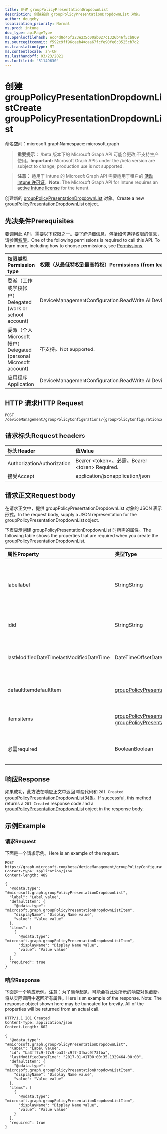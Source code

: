 ```yaml
---
title: 创建 groupPolicyPresentationDropdownList
description: 创建新的 groupPolicyPresentationDropdownList 对象。
author: dougeby
localization_priority: Normal
ms.prod: intune
doc_type: apiPageType
ms.openlocfilehash: ecc4d8d45f223e225c00ab027c1326b46f5cb869
ms.sourcegitcommit: f592c9ff96ceeb40caa67fcfe90fe6c8525cb7d2
ms.translationtype: MT
ms.contentlocale: zh-CN
ms.lasthandoff: 03/23/2021
ms.locfileid: "51149630"
---
```

# <a name="create-grouppolicypresentationdropdownlist"></a><span data-ttu-id="e8b5d-103">创建 groupPolicyPresentationDropdownList</span><span class="sxs-lookup"><span data-stu-id="e8b5d-103">Create groupPolicyPresentationDropdownList</span></span>

<span data-ttu-id="e8b5d-104">命名空间：microsoft.graph</span><span class="sxs-lookup"><span data-stu-id="e8b5d-104">Namespace: microsoft.graph</span></span>

> <span data-ttu-id="e8b5d-105">**重要提示：** /beta 版本下的 Microsoft Graph API 可能会更改;不支持生产使用。</span><span class="sxs-lookup"><span data-stu-id="e8b5d-105">**Important:** Microsoft Graph APIs under the /beta version are subject to change; production use is not supported.</span></span>

> <span data-ttu-id="e8b5d-106">**注意：** 适用于 Intune 的 Microsoft Graph API 需要适用于租户的 [活动 Intune 许可证](https://go.microsoft.com/fwlink/?linkid=839381)。</span><span class="sxs-lookup"><span data-stu-id="e8b5d-106">**Note:** The Microsoft Graph API for Intune requires an [active Intune license](https://go.microsoft.com/fwlink/?linkid=839381) for the tenant.</span></span>

<span data-ttu-id="e8b5d-107">创建新的 [groupPolicyPresentationDropdownList](../resources/intune-grouppolicy-grouppolicypresentationdropdownlist.md) 对象。</span><span class="sxs-lookup"><span data-stu-id="e8b5d-107">Create a new [groupPolicyPresentationDropdownList](../resources/intune-grouppolicy-grouppolicypresentationdropdownlist.md) object.</span></span>

## <a name="prerequisites"></a><span data-ttu-id="e8b5d-108">先决条件</span><span class="sxs-lookup"><span data-stu-id="e8b5d-108">Prerequisites</span></span>
<span data-ttu-id="e8b5d-p101">要调用此 API，需要以下权限之一。要了解详细信息，包括如何选择权限的信息，请参阅[权限](/graph/permissions-reference)。</span><span class="sxs-lookup"><span data-stu-id="e8b5d-p101">One of the following permissions is required to call this API. To learn more, including how to choose permissions, see [Permissions](/graph/permissions-reference).</span></span>

|<span data-ttu-id="e8b5d-111">权限类型</span><span class="sxs-lookup"><span data-stu-id="e8b5d-111">Permission type</span></span>|<span data-ttu-id="e8b5d-112">权限（从最低特权到最高特权）</span><span class="sxs-lookup"><span data-stu-id="e8b5d-112">Permissions (from least to most privileged)</span></span>|
|:---|:---|
|<span data-ttu-id="e8b5d-113">委派（工作或学校帐户）</span><span class="sxs-lookup"><span data-stu-id="e8b5d-113">Delegated (work or school account)</span></span>|<span data-ttu-id="e8b5d-114">DeviceManagementConfiguration.ReadWrite.All</span><span class="sxs-lookup"><span data-stu-id="e8b5d-114">DeviceManagementConfiguration.ReadWrite.All</span></span>|
|<span data-ttu-id="e8b5d-115">委派（个人 Microsoft 帐户）</span><span class="sxs-lookup"><span data-stu-id="e8b5d-115">Delegated (personal Microsoft account)</span></span>|<span data-ttu-id="e8b5d-116">不支持。</span><span class="sxs-lookup"><span data-stu-id="e8b5d-116">Not supported.</span></span>|
|<span data-ttu-id="e8b5d-117">应用程序</span><span class="sxs-lookup"><span data-stu-id="e8b5d-117">Application</span></span>|<span data-ttu-id="e8b5d-118">DeviceManagementConfiguration.ReadWrite.All</span><span class="sxs-lookup"><span data-stu-id="e8b5d-118">DeviceManagementConfiguration.ReadWrite.All</span></span>|

## <a name="http-request"></a><span data-ttu-id="e8b5d-119">HTTP 请求</span><span class="sxs-lookup"><span data-stu-id="e8b5d-119">HTTP Request</span></span>
<!-- {
  "blockType": "ignored"
}
-->
``` http
POST /deviceManagement/groupPolicyConfigurations/{groupPolicyConfigurationId}/definitionValues/{groupPolicyDefinitionValueId}/presentationValues/{groupPolicyPresentationValueId}/presentation/definition/presentations
```

## <a name="request-headers"></a><span data-ttu-id="e8b5d-120">请求标头</span><span class="sxs-lookup"><span data-stu-id="e8b5d-120">Request headers</span></span>
|<span data-ttu-id="e8b5d-121">标头</span><span class="sxs-lookup"><span data-stu-id="e8b5d-121">Header</span></span>|<span data-ttu-id="e8b5d-122">值</span><span class="sxs-lookup"><span data-stu-id="e8b5d-122">Value</span></span>|
|:---|:---|
|<span data-ttu-id="e8b5d-123">Authorization</span><span class="sxs-lookup"><span data-stu-id="e8b5d-123">Authorization</span></span>|<span data-ttu-id="e8b5d-124">Bearer &lt;token&gt;。必需。</span><span class="sxs-lookup"><span data-stu-id="e8b5d-124">Bearer &lt;token&gt; Required.</span></span>|
|<span data-ttu-id="e8b5d-125">接受</span><span class="sxs-lookup"><span data-stu-id="e8b5d-125">Accept</span></span>|<span data-ttu-id="e8b5d-126">application/json</span><span class="sxs-lookup"><span data-stu-id="e8b5d-126">application/json</span></span>|

## <a name="request-body"></a><span data-ttu-id="e8b5d-127">请求正文</span><span class="sxs-lookup"><span data-stu-id="e8b5d-127">Request body</span></span>
<span data-ttu-id="e8b5d-128">在请求正文中，提供 groupPolicyPresentationDropdownList 对象的 JSON 表示形式。</span><span class="sxs-lookup"><span data-stu-id="e8b5d-128">In the request body, supply a JSON representation for the groupPolicyPresentationDropdownList object.</span></span>

<span data-ttu-id="e8b5d-129">下表显示创建 groupPolicyPresentationDropdownList 时所需的属性。</span><span class="sxs-lookup"><span data-stu-id="e8b5d-129">The following table shows the properties that are required when you create the groupPolicyPresentationDropdownList.</span></span>

|<span data-ttu-id="e8b5d-130">属性</span><span class="sxs-lookup"><span data-stu-id="e8b5d-130">Property</span></span>|<span data-ttu-id="e8b5d-131">类型</span><span class="sxs-lookup"><span data-stu-id="e8b5d-131">Type</span></span>|<span data-ttu-id="e8b5d-132">说明</span><span class="sxs-lookup"><span data-stu-id="e8b5d-132">Description</span></span>|
|:---|:---|:---|
|<span data-ttu-id="e8b5d-133">label</span><span class="sxs-lookup"><span data-stu-id="e8b5d-133">label</span></span>|<span data-ttu-id="e8b5d-134">String</span><span class="sxs-lookup"><span data-stu-id="e8b5d-134">String</span></span>|<span data-ttu-id="e8b5d-135">任何演示文稿实体的本地化文本标签。</span><span class="sxs-lookup"><span data-stu-id="e8b5d-135">Localized text label for any presentation entity.</span></span> <span data-ttu-id="e8b5d-136">默认值为空白。</span><span class="sxs-lookup"><span data-stu-id="e8b5d-136">The default value is empty.</span></span> <span data-ttu-id="e8b5d-137">继承自 [groupPolicyPresentation](../resources/intune-grouppolicy-grouppolicypresentation.md)</span><span class="sxs-lookup"><span data-stu-id="e8b5d-137">Inherited from [groupPolicyPresentation](../resources/intune-grouppolicy-grouppolicypresentation.md)</span></span>|
|<span data-ttu-id="e8b5d-138">id</span><span class="sxs-lookup"><span data-stu-id="e8b5d-138">id</span></span>|<span data-ttu-id="e8b5d-139">String</span><span class="sxs-lookup"><span data-stu-id="e8b5d-139">String</span></span>|<span data-ttu-id="e8b5d-140">实体的键。</span><span class="sxs-lookup"><span data-stu-id="e8b5d-140">Key of the entity.</span></span> <span data-ttu-id="e8b5d-141">继承自 [groupPolicyPresentation](../resources/intune-grouppolicy-grouppolicypresentation.md)</span><span class="sxs-lookup"><span data-stu-id="e8b5d-141">Inherited from [groupPolicyPresentation](../resources/intune-grouppolicy-grouppolicypresentation.md)</span></span>|
|<span data-ttu-id="e8b5d-142">lastModifiedDateTime</span><span class="sxs-lookup"><span data-stu-id="e8b5d-142">lastModifiedDateTime</span></span>|<span data-ttu-id="e8b5d-143">DateTimeOffset</span><span class="sxs-lookup"><span data-stu-id="e8b5d-143">DateTimeOffset</span></span>|<span data-ttu-id="e8b5d-144">上次修改实体的日期和时间。</span><span class="sxs-lookup"><span data-stu-id="e8b5d-144">The date and time the entity was last modified.</span></span> <span data-ttu-id="e8b5d-145">继承自 [groupPolicyPresentation](../resources/intune-grouppolicy-grouppolicypresentation.md)</span><span class="sxs-lookup"><span data-stu-id="e8b5d-145">Inherited from [groupPolicyPresentation](../resources/intune-grouppolicy-grouppolicypresentation.md)</span></span>|
|<span data-ttu-id="e8b5d-146">defaultItem</span><span class="sxs-lookup"><span data-stu-id="e8b5d-146">defaultItem</span></span>|[<span data-ttu-id="e8b5d-147">groupPolicyPresentationDropdownListItem</span><span class="sxs-lookup"><span data-stu-id="e8b5d-147">groupPolicyPresentationDropdownListItem</span></span>](../resources/intune-grouppolicy-grouppolicypresentationdropdownlistitem.md)|<span data-ttu-id="e8b5d-148">用于标识项目列表的默认选项的本地化字符串值。</span><span class="sxs-lookup"><span data-stu-id="e8b5d-148">Localized string value identifying the default choice of the list of items.</span></span>|
|<span data-ttu-id="e8b5d-149">items</span><span class="sxs-lookup"><span data-stu-id="e8b5d-149">items</span></span>|<span data-ttu-id="e8b5d-150">[groupPolicyPresentationDropdownListItem](../resources/intune-grouppolicy-grouppolicypresentationdropdownlistitem.md) 集合</span><span class="sxs-lookup"><span data-stu-id="e8b5d-150">[groupPolicyPresentationDropdownListItem](../resources/intune-grouppolicy-grouppolicypresentationdropdownlistitem.md) collection</span></span>|<span data-ttu-id="e8b5d-151">表示一组本地化的显示名称及其关联值。</span><span class="sxs-lookup"><span data-stu-id="e8b5d-151">Represents a set of localized display names and their associated values.</span></span>|
|<span data-ttu-id="e8b5d-152">必需</span><span class="sxs-lookup"><span data-stu-id="e8b5d-152">required</span></span>|<span data-ttu-id="e8b5d-153">Boolean</span><span class="sxs-lookup"><span data-stu-id="e8b5d-153">Boolean</span></span>|<span data-ttu-id="e8b5d-154">要求在参数框中输入值。</span><span class="sxs-lookup"><span data-stu-id="e8b5d-154">Requirement to enter a value in the parameter box.</span></span> <span data-ttu-id="e8b5d-155">默认值为 false。</span><span class="sxs-lookup"><span data-stu-id="e8b5d-155">The default value is false.</span></span>|



## <a name="response"></a><span data-ttu-id="e8b5d-156">响应</span><span class="sxs-lookup"><span data-stu-id="e8b5d-156">Response</span></span>
<span data-ttu-id="e8b5d-157">如果成功，此方法在响应正文中返回 响应代码和 `201 Created` [groupPolicyPresentationDropdownList](../resources/intune-grouppolicy-grouppolicypresentationdropdownlist.md) 对象。</span><span class="sxs-lookup"><span data-stu-id="e8b5d-157">If successful, this method returns a `201 Created` response code and a [groupPolicyPresentationDropdownList](../resources/intune-grouppolicy-grouppolicypresentationdropdownlist.md) object in the response body.</span></span>

## <a name="example"></a><span data-ttu-id="e8b5d-158">示例</span><span class="sxs-lookup"><span data-stu-id="e8b5d-158">Example</span></span>

### <a name="request"></a><span data-ttu-id="e8b5d-159">请求</span><span class="sxs-lookup"><span data-stu-id="e8b5d-159">Request</span></span>
<span data-ttu-id="e8b5d-160">下面是一个请求示例。</span><span class="sxs-lookup"><span data-stu-id="e8b5d-160">Here is an example of the request.</span></span>
``` http
POST https://graph.microsoft.com/beta/deviceManagement/groupPolicyConfigurations/{groupPolicyConfigurationId}/definitionValues/{groupPolicyDefinitionValueId}/presentationValues/{groupPolicyPresentationValueId}/presentation/definition/presentations
Content-type: application/json
Content-length: 489

{
  "@odata.type": "#microsoft.graph.groupPolicyPresentationDropdownList",
  "label": "Label value",
  "defaultItem": {
    "@odata.type": "microsoft.graph.groupPolicyPresentationDropdownListItem",
    "displayName": "Display Name value",
    "value": "Value value"
  },
  "items": [
    {
      "@odata.type": "microsoft.graph.groupPolicyPresentationDropdownListItem",
      "displayName": "Display Name value",
      "value": "Value value"
    }
  ],
  "required": true
}
```

### <a name="response"></a><span data-ttu-id="e8b5d-161">响应</span><span class="sxs-lookup"><span data-stu-id="e8b5d-161">Response</span></span>
<span data-ttu-id="e8b5d-p106">下面是一个响应示例。注意：为了简单起见，可能会将此处所示的响应对象截断。将从实际调用中返回所有属性。</span><span class="sxs-lookup"><span data-stu-id="e8b5d-p106">Here is an example of the response. Note: The response object shown here may be truncated for brevity. All of the properties will be returned from an actual call.</span></span>
``` http
HTTP/1.1 201 Created
Content-Type: application/json
Content-Length: 602

{
  "@odata.type": "#microsoft.graph.groupPolicyPresentationDropdownList",
  "label": "Label value",
  "id": "ba3ff7c9-f7c9-ba3f-c9f7-3fbac9f73fba",
  "lastModifiedDateTime": "2017-01-01T00:00:35.1329464-08:00",
  "defaultItem": {
    "@odata.type": "microsoft.graph.groupPolicyPresentationDropdownListItem",
    "displayName": "Display Name value",
    "value": "Value value"
  },
  "items": [
    {
      "@odata.type": "microsoft.graph.groupPolicyPresentationDropdownListItem",
      "displayName": "Display Name value",
      "value": "Value value"
    }
  ],
  "required": true
}
```




